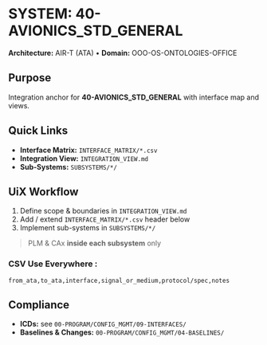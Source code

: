 # SYSTEM: 40-AVIONICS_STD_GENERAL

**Architecture:** AIR-T (ATA) • **Domain:** OOO-OS-ONTOLOGIES-OFFICE

## Purpose

Integration anchor for **40-AVIONICS_STD_GENERAL** with interface map and views.

## Quick Links

- **Interface Matrix:** `INTERFACE_MATRIX/*.csv`
- **Integration View:** `INTEGRATION_VIEW.md`
- **Sub-Systems:** `SUBSYSTEMS/*/`

## UiX Workflow

1. Define scope & boundaries in `INTEGRATION_VIEW.md`
2. Add / extend `INTERFACE_MATRIX/*.csv` header below
3. Implement sub-systems in `SUBSYSTEMS/*/`

> PLM & CAx **inside each subsystem** only

### CSV Use Everywhere :

```csv
from_ata,to_ata,interface,signal_or_medium,protocol/spec,notes
```

## Compliance

- **ICDs:** see `00-PROGRAM/CONFIG_MGMT/09-INTERFACES/`
- **Baselines & Changes:** `00-PROGRAM/CONFIG_MGMT/04-BASELINES/`
